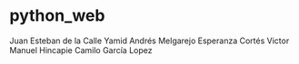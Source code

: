 # python_web
Juan Esteban de la Calle
Yamid Andrés Melgarejo
Esperanza Cortés
Victor Manuel Hincapie
Camilo García Lopez